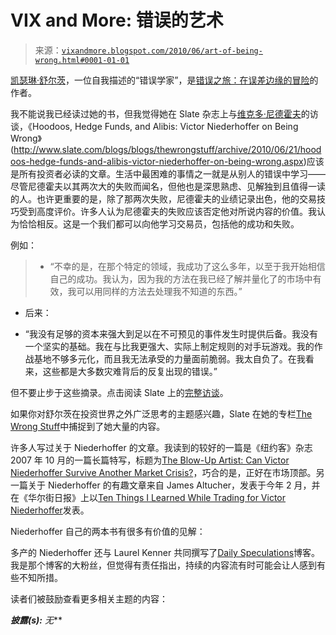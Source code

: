 <!--yml

分类：未分类

日期：2024-05-18 17:07:34

-->

# VIX and More: 错误的艺术

> 来源：[`vixandmore.blogspot.com/2010/06/art-of-being-wrong.html#0001-01-01`](http://vixandmore.blogspot.com/2010/06/art-of-being-wrong.html#0001-01-01)

[凯瑟琳·舒尔茨](http://www.beingwrongbook.com/author)，一位自我描述的“错误学家”，是[错误之旅：在误差边缘的冒险](http://www.amazon.com/Being-Wrong-Adventures-Margin-Error/dp/0061176044/ref=ntt_at_ep_dpt_1)的作者。

我不能说我已经读过她的书，但我觉得她在 Slate 杂志上与[维克多·尼德霍夫](http://en.wikipedia.org/wiki/Victor_Niederhoffer)的访谈，《Hoodoos, Hedge Funds, and Alibis: Victor Niederhoffer on Being Wrong》(http://www.slate.com/blogs/blogs/thewrongstuff/archive/2010/06/21/hoodoos-hedge-funds-and-alibis-victor-niederhoffer-on-being-wrong.aspx)应该是所有投资者必读的文章。生活中最困难的事情之一就是从别人的错误中学习——尽管尼德霍夫以其两次大的失败而闻名，但他也是深思熟虑、见解独到且值得一读的人。也许更重要的是，除了那两次失败，尼德霍夫的业绩记录出色，他的交易技巧受到高度评价。许多人认为尼德霍夫的失败应该否定他对所说内容的价值。我认为恰恰相反。这是一个我们都可以向他学习交易员，包括他的成功和失败。

例如：

> -   “不幸的是，在那个特定的领域，我成功了这么多年，以至于我开始相信自己的成功。我认为，因为我的方法在我已经了解并量化了的市场中有效，我可以用同样的方法去处理我不知道的东西。”

-   后来：

-   “我没有足够的资本来强大到足以在不可预见的事件发生时提供后备。我没有一个坚实的基础。我在与比我更强大、实际上制定规则的对手玩游戏。我的作战基地不够多元化，而且我无法承受的力量面前脆弱。我太自负了。在我看来，这些都是大多数灾难背后的反复出现的错误。”

但不要止步于这些摘录。点击阅读 Slate 上的[完整访谈](http://www.slate.com/blogs/blogs/thewrongstuff/archive/2010/06/21/hoodoos-hedge-funds-and-alibis-victor-niederhoffer-on-being-wrong.aspx)。

如果你对舒尔茨在投资世界之外广泛思考的主题感兴趣，Slate 在她的专栏[The Wrong Stuff](http://www.slate.com/blogs/blogs/thewrongstuff/)中捕捉到了她大量的内容。

许多人写过关于 Niederhoffer 的文章。我读到的较好的一篇是《纽约客》杂志 2007 年 10 月的一篇长篇特写，标题为[The Blow-Up Artist: Can Victor Niederhoffer Survive Another Market Crisis?](http://www.newyorker.com/reporting/2007/10/15/071015fa_fact_cassidy?currentPage=all)，巧合的是，正好在市场顶部。另一篇关于 Niederhoffer 的有趣文章来自 James Altucher，发表于今年 2 月，并在《华尔街日报》上以[Ten Things I Learned While Trading for Victor Niederhoffer](http://blogs.wsj.com/financial-adviser/2010/02/25/ten-things-i-learned-while-trading-for-victor-niederhoffer/)发表。

Niederhoffer 自己的两本书有很多有价值的见解：

多产的 Niederhoffer 还与 Laurel Kenner 共同撰写了[Daily Speculations](http://www.dailyspeculations.com/wordpress/)博客。我是那个博客的大粉丝，但觉得有责任指出，持续的内容流有时可能会让人感到有些不知所措。

读者们被鼓励查看更多相关主题的内容：

***披露(s):*** *无***
